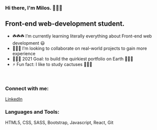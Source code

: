 ### Hi there, I'm Milos. 👋👋👋

## Front-end web-development student.

- ☘️☘️☘️ I’m currently learning literally everything about Front-end web development 😃
- 🧑‍🤝‍🧑 I’m looking to collaborate on real-world projects to gain more experience
- 🚀🚀🚀 2021 Goal: to build the quirkiest portfolio on Earth 👾👾👾
- ⚡ Fun fact: I like to study cactuses 🌵🌵🌵

<br />

### Connect with me:
[LinkedIn](https://www.linkedin.com/in/milos-leng-946a765b/ "Connect with my on LinkedIn")

### Languages and Tools:
HTML5, CSS, SASS, Bootstrap, Javascript, React, Git

